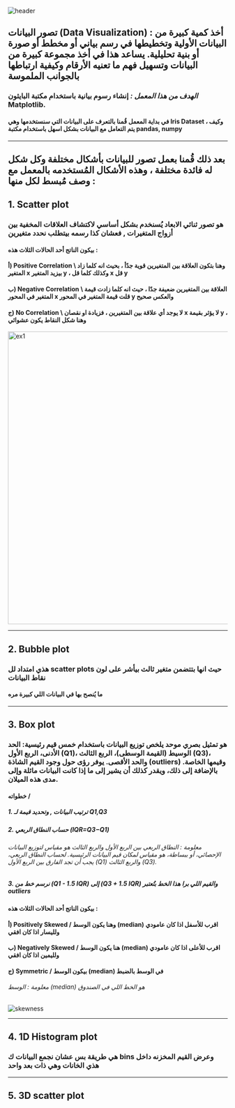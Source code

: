 ![header](https://capsule-render.vercel.app/api?type=waving&color=F4DDDD&height=300&section=header&text=Data%20Visualization&descAlignY=51&descAlign=62)

##  تصور البيانات (Data Visualization) : أخذ كمية كبيرة من البيانات الأولية وتخطيطها في رسم بياني أو مخطط أو صورة أو بنية تحليلية. يساعد هذا في أخذ مجموعة كبيرة من البيانات وتسهيل فهم ما تعنيه الأرقام وكيفية ارتباطها بالجوانب الملموسة

### *الهدف من هذا المعمل :* إنشاء رسوم بيانية باستخدام مكتبة البايثون Matplotlib.
#### في بداية المعمل قُمنا بالتعرف على البيانات التي سنستخدمها وهي Iris Dataset ، وكيف يتم التعامل مع البيانات بشكل اسهل باستخدام مكتبة pandas, numpy
<hr>

## بعد ذلك قُمنا بعمل تصور للبيانات بأشكال مختلفة وكل شكل له فائدة مختلفة ، وهذه الأشكال المُستخدمه بالمعمل مع وصف مُبسط لكل منها : 

## 1. Scatter plot
### هو تصور ثنائي الابعاد يُسنخدم بشكل أساسي لاكتشاف العلاقات المخفية بين أزواج المتغيرات , فعشان كذا رسمه بيتطلب نحدد متغيرين
#### بيكون الناتج أحد الحالات الثلاث هذه :
#### أ) Positive Correlation \ وهنا بتكون العلاقة بين المتغيرين قوية جدًأ ، بحيث انه كلما زاد المتغير x بيزيد المتغير y ، وكذلك كلما قل x قل y
#### ب) Negative Correlation \ العلاقة بين المتغيرين ضعيفة جدًا ، حيث انه كلما زادت قيمة المتغير في المحور x قلت قيمة المتغير في المحور y والعكس صحيح
#### ج) No Correlation \ لا يوجد أي علاقة بين المتغيرين ، فزيادة او نقصان x لا يؤثر بقيمة y ، وهنا شكل النقاط يكون عشوائي

<img width="672" alt="ex1" src="https://github.com/FatimaALzahrani/Machine-Learning-Bootcamp15_SDAIA/assets/107775566/b51440b9-189b-4b0c-b618-2ed62711266a">

<hr>

## 2. Bubble plot
### هذي امتداد لل scatter plots حيث انها بتتضمن متغير ثالث بيأشر على لون نقاط البيانات
#### ما يُنصح بها في البيانات اللي كبيرة مره
<hr>

## 3. Box plot
###  هو تمثيل بصري موحد يلخص توزيع البيانات باستخدام خمس قيم رئيسية: الحد الأدنى، الربع الأول (Q1)، الوسيط (القيمة الوسطى)، الربع الثالث (Q3)، والحد الأقصى. يوفر رؤى حول وجود القيم الشاذة (outliers) وقيمها الخاصة. بالإضافة إلى ذلك، ويقدر كذلك أن يشير إلى ما إذا كانت البيانات مائلة وإلى مدى هذه الميلان.
#### خطواته /
##### 1. ترتيب البيانات , وتحديد قيمة لـ Q1,Q3
##### 2. حساب النطاق الربعي (IQR=Q3−Q1)
###### معلومة : النطاق الربعي بين الربع الأول والربع الثالث هو مقياس لتوزيع البيانات الإحصائي، أو ببساطة، هو مقياس لمكان قيم البيانات الرئيسية. لحساب النطاق الربعي، يجب أن تجد الفارق بين الربع الأول (Q1) والربع الثالث (Q3).
##### 3. نرسم خط من (Q1 - 1.5 IQR) إلى (Q3 + 1.5 IQR) والقيم اللي برا هذا الخط بتُعتبر outliers

#### بيكون الناتج أحد الحالات الثلاث هذه :
#### أ) Positively Skewed / وهنا يكون الوسط (median) اقرب للأسفل اذا كان عامودي ولليسار اذا كان افقي
#### ب) Negatively Skewed / هنا يكون الوسط (median) اقرب للأعلى اذا كان عامودي ولليمين اذا كان افقي
#### ج) Symmetric / بيكون الوسط (median) في الوسط بالضبط
###### معلومة : الوسط (median) هو الخط اللي في الصندوق

![skewness](https://github.com/FatimaALzahrani/Machine-Learning-Bootcamp15_SDAIA/assets/107775566/5fc235b5-9343-4a66-953e-30f53929bc3f)

<hr>

## 4. 1D Histogram plot
### هي طريقة بس عشان نجمع البيانات ك bins وعرض القيم المخزنه داخل هذي الخانات وهي ذات بعد واحد


<hr>

## 5. 3D scatter plot





